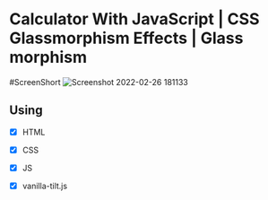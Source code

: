 # Calculator With JavaScript | CSS Glassmorphism Effects | Glass morphism

#ScreenShort
![Screenshot 2022-02-26 181133](https://user-images.githubusercontent.com/76695098/155844785-94a33349-b83c-437e-ad17-9ae6183f7773.png)

## Using
- [x] HTML
- [x] CSS
- [x] JS
- [x] vanilla-tilt.js



